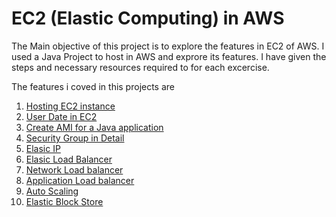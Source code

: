 # EC2 (Elastic Computing) in AWS

The Main objective of this project is to explore the features in EC2 of AWS. I used a Java Project to host in AWS and exprore its features. I have given the steps and necessary resources required to for each excercise. 
  

The features i coved in this projects are 
1. [ Hosting EC2 instance ](https://github.com/konman01/AWS/tree/master/EC2/Launching-Instance)
2. [ User Date in EC2 ](https://github.com/konman01/AWS/tree/master/EC2/UserData)
3. [ Create AMI for a Java application ](https://github.com/konman01/AWS/tree/master/EC2/create-ami)
4. [ Security Group in Detail ](#)
5. [ Elasic IP ](#)
6. [ Elasic Load Balancer ](#)
7. [ Network Load balancer ](#)
8. [ Application Load balancer ](#)
9. [ Auto Scaling ](#)
10. [ Elastic Block Store ](#)

